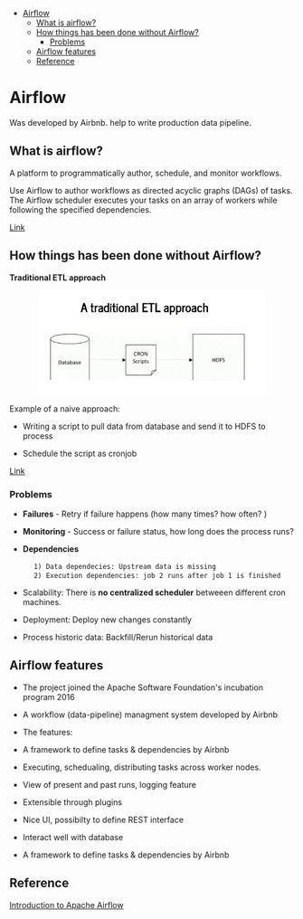 <!--ts-->
   * [Airflow](#airflow)
      * [What is airflow?](#what-is-airflow)
      * [How things has been done without Airflow?](#how-things-has-been-done-without-airflow)
         * [Problems](#problems)
      * [Airflow features](#airflow-features)
      * [Reference](#reference)

<!-- Added by: gil_diy, at: Sun 03 Apr 2022 17:45:17 IDT -->

<!--te-->


# Airflow

Was developed by Airbnb. help to write production data pipeline.

## What is airflow?

A platform to programmatically author, schedule, and monitor workflows.

Use Airflow to author workflows as directed acyclic graphs (DAGs) of tasks. The Airflow scheduler executes your tasks on an array of workers while following the specified dependencies.

[Link](https://github.com/apache/airflow)


## How things has been done without Airflow?

**Traditional ETL approach**

<p align="center">
  <img width="400" src="images/airflow/traditional_etl.png" title="Look into the image">
</p>

Example of a naive approach:

* Writing a script to pull data from database and send it to HDFS to process

* Schedule the script as cronjob


[Link](https://youtu.be/AHMm1wfGuHE)

### Problems

* **Failures** - Retry if failure happens (how many times? how often? )

* **Monitoring** - Success or failure status, how long does the process runs?

* **Dependencies** 
```
      1) Data dependecies: Upstream data is missing
      2) Execution dependencies: job 2 runs after job 1 is finished
```
* Scalability: There is **no centralized scheduler** betweeen different cron machines.

* Deployment: Deploy new changes constantly

* Process historic data: Backfill/Rerun historical data


## Airflow features

* The project joined the Apache Software Foundation's incubation program 2016

*  A workflow (data-pipeline) managment system developed by Airbnb

* The features:

* A framework to define tasks & dependencies by Airbnb

* Executing, schedualing, distributing tasks across worker nodes.

* View of present and past runs, logging feature

* Extensible through plugins

* Nice UI, possibilty to define REST interface

* Interact well with database


* A framework to define tasks & dependencies by Airbnb

## Reference

[Introduction to Apache Airflow](https://www.youtube.com/watch?v=AHMm1wfGuHE&list=PLYizQ5FvN6pvIOcOd6dFZu3lQqc6zBGp2)
